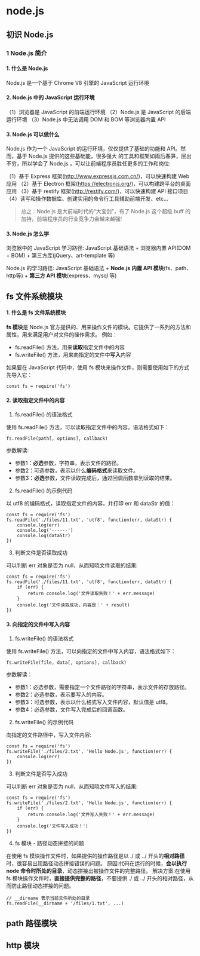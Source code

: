 # node.js

## 初识 Node.js

### 1 Node.js 简介

#### 1. 什么是 Node.js

Node.js 是一个基于 Chrome V8 引擎的 JavaScript 运行环境

#### 2. Node.js 中的  JavaScript 运行环境

（1）浏览器是 JavaScript 的前端运行环境
（2）Node.js 是 JavaScript 的后端运行环境
（3）Node.js 中无法调用 DOM 和 BOM 等浏览器内置 API

#### 3. Node.js 可以做什么

Node.js 作为一个 JavaScript 的运行环境，仅仅提供了基础的功能和 API。然而，基于 Node.js 提供的这些基础能，很多强大 的工具和框架如雨后春笋，层出不穷，所以学会了 Node.js ，可以让前端程序员胜任更多的工作和岗位:

（1）基于 Express 框架(http://www.expressjs.com.cn/)，可以快速构建 Web 应用
（2）基于 Electron 框架(https://electronjs.org/)，可以构建跨平台的桌面应用
（3）基于 restify 框架(http://restify.com/)，可以快速构建 API 接口项目
（4）读写和操作数据库、创建实用的命令行工具辅助前端开发、etc...

> 总之：Node.js 是大前端时代的“大宝剑”，有了 Node.js 这个超级 buff 的加持，前端程序员的行业竞争力会越来越强!

#### 3. Node.js 怎么学

浏览器中的 JavaScript 学习路径:
 JavaScript 基础语法 + 浏览器内置 API(DOM + BOM) + 第三方库(jQuery、art-template 等)

Node.js 的学习路径:
JavaScript 基础语法 + **Node.js 内置 API 模块**(fs、path、http等) + **第三方 API 模块**(express、mysql 等)

## fs 文件系统模块

#### 1. 什么是 fs 文件系统模块

**fs 模块**是 Node.js 官方提供的、用来操作文件的模块。它提供了一系列的方法和属性，用来满足用户对文件的操作需求。 例如：

- fs.readFile() 方法，用来**读取**指定文件中的内容
- fs.writeFile() 方法，用来向指定的文件中**写入**内容

如果要在 JavaScript 代码中，使用 fs 模块来操作文件，则需要使用如下的方式先导入它：

````
const fs = require('fs')
````

#### 2. 读取指定文件中的内容

1. fs.readFile() 的语法格式

使用 fs.readFile() 方法，可以读取指定文件中的内容，语法格式如下：

````
fs.readFile(path[, options], callback)
````

参数解读:

- 参数1：**必选**参数，字符串，表示文件的路径。
- 参数2：可选参数，表示以什么**编码格式**来读取文件。
- 参数3：**必选**参数，文件读取完成后，通过回调函数拿到读取的结果。

2. fs.readFile() 的示例代码

以 utf8 的编码格式，读取指定文件的内容，并打印 err 和 dataStr 的值：

````
const fs = require('fs')
fs.readFile('./files/11.txt', 'utf8', function(err, dataStr) {
	console.log(err) 
	console.log('------')
	console.log(dataStr)
})
````

3. 判断文件是否读取成功

可以判断 err 对象是否为 null，从而知晓文件读取的结果:

````
const fs = require('fs')
fs.readFile('./files/11.txt', 'utf8', function(err, dataStr) {
	if (err) {
		return console.log('文件读取失败！' + err.message)
	}
	console.log('文件读取成功，内容是：' + result)
})
````

#### 3. 向指定的文件中写入内容

1. fs.writeFile() 的语法格式

使用 fs.writeFile() 方法，可以向指定的文件中写入内容，语法格式如下：

````
fs.writeFile(file, data[, options], callback)
````

参数解读：

- 参数1：必选参数，需要指定一个文件路径的字符串，表示文件的存放路径。
- 参数2：必选参数，表示要写入的内容。
- 参数3：可选参数，表示以什么格式写入文件内容，默认值是 utf8。
- 参数4：必选参数，文件写入完成后的回调函数。

2. fs.writeFile() 的示例代码

向指定的文件路径中，写入文件内容:

````
const fs = require('fs')
fs.writeFile('./files/2.txt', 'Hello Node.js', function(err) {
	console.log(err)
})
````

3. 判断文件是否写入成功

可以判断 err 对象是否为 null，从而知晓文件写入的结果:

````
const fs = require('fs')
fs.writeFile('./files/2.txt', 'Hello Node.js', function(err) {
	if (err) {
		return console.log('文件写入失败！' + err.message)
	}
	console.log('文件写入成功！')
})
````

4. fs 模块 - 路径动态拼接的问题

在使用 fs 模块操作文件时，如果提供的操作路径是以 ./ 或 ../ 开头的**相对路径**时，很容易出现路径动态拼接错误的问题。 原因:代码在运行的时候，**会以执行 node 命令时所处的目录**，动态拼接出被操作文件的完整路径。
解决方案:在使用 fs 模块操作文件时，**直接提供完整的路径**，不要提供 ./ 或 ../ 开头的相对路径，从而防止路径动态拼接的问题。

````
// __dirname 表示当前文件所处的目录
fs.readFile(__dirname + '/files/1.txt', ...)
````









## path 路径模块





## http 模块





